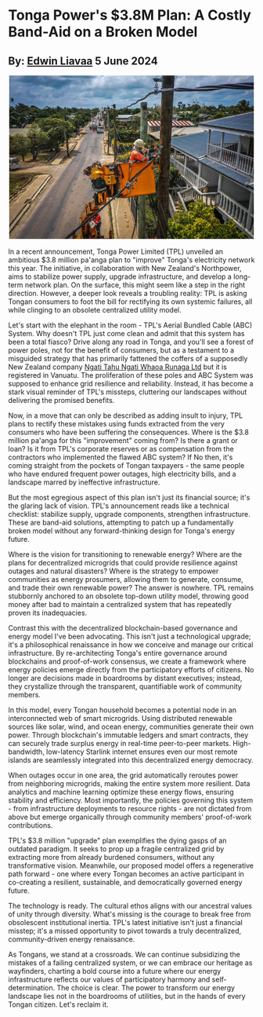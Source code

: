 # Tonga Power's $3.8M Plan: A Costly Band-Aid on a Broken Model
## By: [Edwin Liavaa](https://github.cepeaters:om/EdwinLiavaa) 5 June 2024

<p align="center">
 <img width="500" src="https://github.com/EdwinLiavaa/liavaa.space/blob/main/blog/20240605/pic.png">
</p>

In a recent announcement, Tonga Power Limited (TPL) unveiled an ambitious $3.8 million pa'anga plan to "improve" Tonga's electricity network this year. The initiative, in collaboration with New Zealand's Northpower, aims to stabilize power supply, upgrade infrastructure, and develop a long-term network plan. On the surface, this might seem like a step in the right direction. However, a deeper look reveals a troubling reality: TPL is asking Tongan consumers to foot the bill for rectifying its own systemic failures, all while clinging to an obsolete centralized utility model.

Let's start with the elephant in the room - TPL's Aerial Bundled Cable (ABC) System. Why doesn't TPL just come clean and admit that this system has been a total fiasco? Drive along any road in Tonga, and you'll see a forest of power poles, not for the benefit of consumers, but as a testament to a misguided strategy that has primarily fattened the coffers of a supposedly New Zealand company [Ngati Tahu Ngati Whaoa Runaga Ltd](https://www.rnz.co.nz/international/pacific-news/311270/tonga-comfortable-with-maori-trust-agreement) but it is registered in Vanuatu. The proliferation of these poles and ABC System was supposed to enhance grid resilience and reliability. Instead, it has become a stark visual reminder of TPL's missteps, cluttering our landscapes without delivering the promised benefits.

Now, in a move that can only be described as adding insult to injury, TPL plans to rectify these mistakes using funds extracted from the very consumers who have been suffering the consequences. Where is the $3.8 million pa'anga for this "improvement" coming from? Is there a grant or loan? Is it from TPL's corporate reserves or as compensation from the contractors who implemented the flawed ABC system? If No then, it's coming straight from the pockets of Tongan taxpayers - the same people who have endured frequent power outages, high electricity bills, and a landscape marred by ineffective infrastructure.

But the most egregious aspect of this plan isn't just its financial source; it's the glaring lack of vision. TPL's announcement reads like a technical checklist: stabilize supply, upgrade components, strengthen infrastructure. These are band-aid solutions, attempting to patch up a fundamentally broken model without any forward-thinking design for Tonga's energy future.

Where is the vision for transitioning to renewable energy? Where are the plans for decentralized microgrids that could provide resilience against outages and natural disasters? Where is the strategy to empower communities as energy prosumers, allowing them to generate, consume, and trade their own renewable power? The answer is nowhere. TPL remains stubbornly anchored to an obsolete top-down utility model, throwing good money after bad to maintain a centralized system that has repeatedly proven its inadequacies.

Contrast this with the decentralized blockchain-based governance and energy model I've been advocating. This isn't just a technological upgrade; it's a philosophical renaissance in how we conceive and manage our critical infrastructure. By re-architecting Tonga's entire governance around blockchains and proof-of-work consensus, we create a framework where energy policies emerge directly from the participatory efforts of citizens. No longer are decisions made in boardrooms by distant executives; instead, they crystallize through the transparent, quantifiable work of community members.

In this model, every Tongan household becomes a potential node in an interconnected web of smart microgrids. Using distributed renewable sources like solar, wind, and ocean energy, communities generate their own power. Through blockchain's immutable ledgers and smart contracts, they can securely trade surplus energy in real-time peer-to-peer markets. High-bandwidth, low-latency Starlink internet ensures even our most remote islands are seamlessly integrated into this decentralized energy democracy.

When outages occur in one area, the grid automatically reroutes power from neighboring microgrids, making the entire system more resilient. Data analytics and machine learning optimize these energy flows, ensuring stability and efficiency. Most importantly, the policies governing this system - from infrastructure deployments to resource rights - are not dictated from above but emerge organically through community members' proof-of-work contributions.

TPL's $3.8 million "upgrade" plan exemplifies the dying gasps of an outdated paradigm. It seeks to prop up a fragile centralized grid by extracting more from already burdened consumers, without any transformative vision. Meanwhile, our proposed model offers a regenerative path forward - one where every Tongan becomes an active participant in co-creating a resilient, sustainable, and democratically governed energy future.

The technology is ready. The cultural ethos aligns with our ancestral values of unity through diversity. What's missing is the courage to break free from obsolescent institutional inertia. TPL's latest initiative isn't just a financial misstep; it's a missed opportunity to pivot towards a truly decentralized, community-driven energy renaissance.

As Tongans, we stand at a crossroads. We can continue subsidizing the mistakes of a failing centralized system, or we can embrace our heritage as wayfinders, charting a bold course into a future where our energy infrastructure reflects our values of participatory harmony and self-determination. The choice is clear. The power to transform our energy landscape lies not in the boardrooms of utilities, but in the hands of every Tongan citizen. Let's reclaim it.